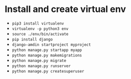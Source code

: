 # Install and create virtual env
- `pip3 install virtualenv`
- `virtualenv -p python3 env`
- `source ./env/bin/activate`
- `pip install django`
- `django-amdin startproject myproject`
- `python manage.py startapp myapp`
- `python manage.py makemigrations`
- `python manage.py migrate`
- `python manage.py runserver`
- `python manage.py createsuperuser`